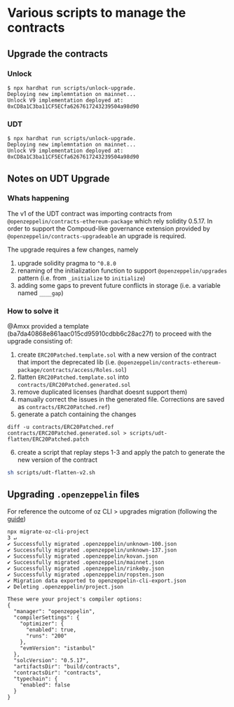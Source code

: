 # Various scripts to manage the contracts

## Upgrade the contracts

### Unlock 

```
$ npx hardhat run scripts/unlock-upgrade.
Deploying new implemntation on mainnet...
Unlock V9 implementation deployed at: 0xCD8a1C3ba11CF5ECfa6267617243239504a98d90
```

### UDT

```
$ npx hardhat run scripts/unlock-upgrade.
Deploying new implemntation on mainnet...
Unlock V9 implementation deployed at: 0xCD8a1C3ba11CF5ECfa6267617243239504a98d90
```

## Notes on UDT Upgrade

### Whats happening

The v1 of the UDT contract was importing contracts from `@openzeppelin/contracts-ethereum-package` which rely solidity 0.5.17. In order to support the Compoud-like governance extension provided by `@openzeppelin/contracts-upgradeable` an upgrade is required. 

The upgrade requires a few changes, namely

1. upgrade solidity pragma to `^0.8.0` 
2. renaming of the initialization function to support `@openzeppelin/upgrades` pattern (i.e. from `_initialize` to `initialize`)
3. adding some gaps to prevent future conflicts in storage (i.e. a variable named `____gap`)

### How to solve it

@Amxx provided a template (ba7da40868e861aac015cd95910cdbb6c28ac27f) to proceed with the upgrade consisting of:

1. create `ERC20Patched.template.sol` with a new version of the contract that import the deprecated lib (i.e. `@openzeppelin/contracts-ethereum-package/contracts/access/Roles.sol`)  
2. flatten `ERC20Patched.template.sol` into `contracts/ERC20Patched.generated.sol`
3. remove duplicated licenses (hardhat doesnt support them)
4. manually correct the issues in the generated file.  Corrections are saved as `contracts/ERC20Patched.ref`)
1. generate a patch containing the changes 
```
diff -u contracts/ERC20Patched.ref contracts/ERC20Patched.generated.sol > scripts/udt-flatten/ERC20Patched.patch
```
6. create a script that replay steps 1-3 and apply the patch to generate the new version of the contract

```sh
sh scripts/udt-flatten-v2.sh
```

## Upgrading `.openzeppelin` files

For reference the outcome of oz CLI > upgrades migration (following the [guide](https://docs.openzeppelin.com/upgrades-plugins/1.x/migrate-from-cli?pref=hardhat))

```
npx migrate-oz-cli-project                                                                                                                                                                                      3 ↵
✔ Successfully migrated .openzeppelin/unknown-100.json
✔ Successfully migrated .openzeppelin/unknown-137.json
✔ Successfully migrated .openzeppelin/kovan.json
✔ Successfully migrated .openzeppelin/mainnet.json
✔ Successfully migrated .openzeppelin/rinkeby.json
✔ Successfully migrated .openzeppelin/ropsten.json
✔ Migration data exported to openzeppelin-cli-export.json
✔ Deleting .openzeppelin/project.json

These were your project's compiler options:
{
  "manager": "openzeppelin",
  "compilerSettings": {
    "optimizer": {
      "enabled": true,
      "runs": "200"
    },
    "evmVersion": "istanbul"
  },
  "solcVersion": "0.5.17",
  "artifactsDir": "build/contracts",
  "contractsDir": "contracts",
  "typechain": {
    "enabled": false
  }
}
````


